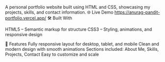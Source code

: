 A personal portfolio website built using HTML and CSS, showcasing my projects, skills, and contact information.
🌐 Live Demo
https://anurag-pandit-portfolio.vercel.app/
🛠️ Built With

HTML5 – Semantic markup for structure
CSS3 – Styling, animations, and responsive design



🚀 Features
Fully responsive layout for desktop, tablet, and mobile
Clean and modern design with smooth animations
Sections included: About Me, Skills, Projects, Contact
Easy to customize and scale
